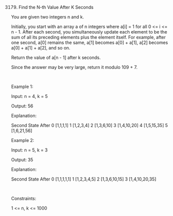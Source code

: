 3179. Find the N-th Value After K Seconds

You are given two integers n and k.

Initially, you start with an array a of n integers where a[i] = 1 for all 0 <= i <= n - 1. After each second, you simultaneously update each element to be the sum of all its preceding elements plus the element itself. For example, after one second, a[0] remains the same, a[1] becomes a[0] + a[1], a[2] becomes a[0] + a[1] + a[2], and so on.

Return the value of a[n - 1] after k seconds.

Since the answer may be very large, return it modulo 109 + 7.

 

Example 1:

Input: n = 4, k = 5

Output: 56

Explanation:

Second	State After
0	[1,1,1,1]
1	[1,2,3,4]
2	[1,3,6,10]
3	[1,4,10,20]
4	[1,5,15,35]
5	[1,6,21,56]

Example 2:

Input: n = 5, k = 3

Output: 35

Explanation:

Second	State After
0	[1,1,1,1,1]
1	[1,2,3,4,5]
2	[1,3,6,10,15]
3	[1,4,10,20,35]

 

Constraints:

1 <= n, k <= 1000